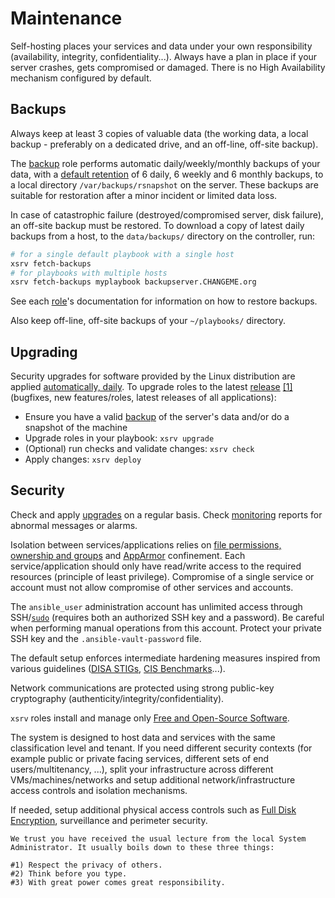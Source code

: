 # Maintenance

Self-hosting places your services and data under your own responsibility (availability, integrity, confidentiality...). Always have a plan in place if your server crashes, gets compromised or damaged. There is no High Availability mechanism configured by default.


## Backups

Always keep at least 3 copies of valuable data (the working data, a local backup - preferably on a dedicated drive, and an off-line, off-site backup).

The [backup](https://gitlab.com/nodiscc/xsrv/-/tree/master/roles/backup) role performs automatic daily/weekly/monthly backups of your data, with a [default retention](https://gitlab.com/nodiscc/xsrv/-/blob/master/roles/backup/defaults/main.yml) of 6 daily, 6 weekly and 6 monthly backups, to a local directory `/var/backups/rsnapshot` on the server. These backups are suitable for restoration after a minor incident or limited data loss.

In case of catastrophic failure (destroyed/compromised server, disk failure), an off-site backup must be restored. To download a copy of latest daily backups from a host, to the `data/backups/` directory on the controller, run:

```bash
# for a single default playbook with a single host
xsrv fetch-backups
# for playbooks with multiple hosts
xsrv fetch-backups myplaybook backupserver.CHANGEME.org
```

See each [role](index.md#roles)'s documentation for information on how to restore backups.

Also keep off-line, off-site backups of your `~/playbooks/` directory.


## Upgrading

Security upgrades for software provided by the Linux distribution are applied [automatically, daily](roles/common). To upgrade roles to the latest [release](https://gitlab.com/nodiscc/xsrv/-/blob/master/CHANGELOG.md) [[1]](https://gitlab.com/nodiscc/xsrv/-/tags?format=atom) (bugfixes, new features/roles, latest releases of all applications):

- Ensure you have a valid [backup](#backups) of the server's data and/or do a snapshot of the machine
- Upgrade roles in your playbook: `xsrv upgrade`
- (Optional) run checks and validate changes: `xsrv check`
- Apply changes: `xsrv deploy`


## Security

Check and apply [upgrades](#upgrading) on a regular basis. Check [monitoring](https://gitlab.com/nodiscc/xsrv/-/tree/master/roles/monitoring) reports for abnormal messages or alarms.

Isolation between services/applications relies on [file permissions, ownership and groups](https://wiki.debian.org/Permissions) and [AppArmor](https://wiki.debian.org/AppArmor) confinement. Each service/application should only have read/write access to the required resources (principle of least privilege). Compromise of a single service or account must not allow compromise of other services and accounts.

<!-- TODO PHP web applications currently share the same user. -->

The `ansible_user` administration account has unlimited access through SSH/[`sudo`](https://wiki.debian.org/sudo) (requires both an authorized SSH key and a password). Be careful when performing manual operations from this account. Protect your private SSH key and the `.ansible-vault-password` file.

The default setup enforces intermediate hardening measures inspired from various guidelines ([DISA STIGs](https://public.cyber.mil/stigs/), [CIS Benchmarks](https://www.cisecurity.org/cis-benchmarks/)...).

Network communications are protected using strong public-key cryptography (authenticity/integrity/confidentiality).

`xsrv` roles install and manage only  [Free and Open-Source Software](https://en.wikipedia.org/wiki/Free_and_open-source_software).

The system is designed to host data and services with the same classification level and tenant. If you need different security contexts (for example public or private facing services, different sets of end users/multitenancy, ...), split your infrastructure across different VMs/machines/networks and setup additional network/infrastructure access controls and isolation mechanisms.

If needed, setup additional physical access controls such as [Full Disk Encryption](https://unix.stackexchange.com/questions/577379/how-can-i-install-debian-with-full-disk-encryption-and-a-custom-sized-swapfile), surveillance and perimeter security.

```
We trust you have received the usual lecture from the local System
Administrator. It usually boils down to these three things: 

#1) Respect the privacy of others.
#2) Think before you type.
#3) With great power comes great responsibility.
```
